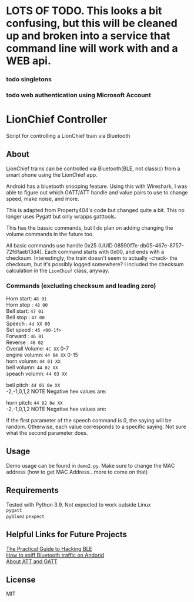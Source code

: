 # LOTS OF TODO.  This looks a bit confusing, but this will be cleaned up and broken into a service that command line will work with and a WEB api.
### todo singletons
### todo web authentication using Microsoft Account

# LionChief Controller
Script for controlling a LionChief train via Bluetooth

## About
LionChief trains can be controlled via Bluetooth(BLE, not classic) from a smart phone
using the LionChief app.  

Android has a bluetooth snooping feature. Using this with Wireshark, I was able
to figure out which GATT/ATT handle and value pairs to use to change speed, 
make noise, and more.  

This is adapted from Property404's code but changed quite a bit.  This no longer uses Pygatt but only wrapps gatttools.

This has the bassic commands, but I do plan on adding changing the volume commands in the future too.

All basic commands use handle 0x25 (UUID 08590f7e-db05-467e-8757-72f6faeb13d4).
Each command starts with 0x00, and ends with a checksum. Interestingly, the
train doesn't seem to actually -check- the checksum, but it's possibly logged
somewhere? I included the checksum calculation in the `LionChief` class, anyway.  

### Commands (excluding checksum and leading zero)
Horn start: `48 01`  
Horn stop : `48 00`  
Bell start: `47 01`  
Bell stop : `47 00`  
Speech    : `4d XX 00`  
Set speed : `45 <00-1f>`  
Forward   : `46 01`  
Reverse   : `46 02`  
Overall Volume: `4C XX`  0-7  
engine volumn: `44 04 XX` 0-15  
horn volumn:  `44 01 XX`  
bell volumn: `44 02 XX`    
speach volumn: `44 03 XX` 

bell pitch: `44 01 0e XX`  
-2,-1,0,1,2 NOTE Negative hex values are:

horn pitch: `44 02 0e XX`  
-2,-1,0,1,2 NOTE Negative hex values are:

If the first parameter of the speech command is 0, the saying will be random.
Otherwise, each value corresponds to a specific saying. Not sure what the
second parameter does.

## Usage
Demo usage can be found in `demo2.py`. Make sure to change the MAC address
(how to get MAC Address...more to come on that)

## Requirements
Tested with Python 3.9. Not expected to work outside Linux  
`pygatt`  
`pybluez`
`pexpect`

## Helpful Links for Future Projects
[The Practical Guide to Hacking BLE](https://blog.attify.com/the-practical-guide-to-hacking-bluetooth-low-energy/)  
[How to sniff Bluetooth traffic on Andorid](https://stackoverflow.com/questions/23877761/sniffing-logging-your-own-android-bluetooth-traffic)  
[About ATT and GATT](https://epxx.co/artigos/bluetooth_gatt.html)

## License
MIT
